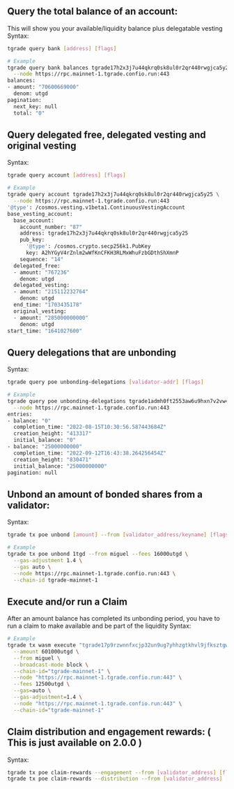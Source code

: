 ## Query the total balance of an account:
This will show you your available/liquidity balance plus delegatable vesting
Syntax:
```bash
tgrade query bank [address] [flags]

# Example
tgrade query bank balances tgrade17h2x3j7u44qkrq0sk8ul0r2qr440rwgjca5y25 \
  --node https://rpc.mainnet-1.tgrade.confio.run:443
balances:
- amount: "70600669000"
  denom: utgd
pagination:
  next_key: null
  total: "0"

```
## Query delegated free, delegated vesting and original vesting
Syntax:
```bash
tgrade query account [address] [flags]

# Example
tgrade query account tgrade17h2x3j7u44qkrq0sk8ul0r2qr440rwgjca5y25 \
  --node https://rpc.mainnet-1.tgrade.confio.run:443
'@type': /cosmos.vesting.v1beta1.ContinuousVestingAccount
base_vesting_account:
  base_account:
    account_number: "87"
    address: tgrade17h2x3j7u44qkrq0sk8ul0r2qr440rwgjca5y25
    pub_key:
      '@type': /cosmos.crypto.secp256k1.PubKey
      key: A2hYGyV4rZnlm2wWfKnCFKH3RLMxWhuFzbGDthShXmnP
    sequence: "14"
  delegated_free:
  - amount: "767236"
    denom: utgd
  delegated_vesting:
  - amount: "215112232764"
    denom: utgd
  end_time: "1703435178"
  original_vesting:
  - amount: "285000000000"
    denom: utgd
start_time: "1641027600"
```

## Query delegations that are unbonding
Syntax:
```bash
tgrade query poe unbonding-delegations [validator-addr] [flags]

# Example
tgrade query poe unbonding-delegations tgrade1admh0ft2553aw6u9hxn7v2vw488r0yyg6u345u \
  --node https://rpc.mainnet-1.tgrade.confio.run:443
entries:
- balance: "0"
  completion_time: "2022-08-15T10:30:56.587443684Z"
  creation_height: "413317"
  initial_balance: "0"
- balance: "25000000000"
  completion_time: "2022-09-12T16:43:38.264256454Z"
  creation_height: "830471"
  initial_balance: "25000000000"
pagination: null
```

## Unbond an amount of bonded shares from a validator:
Syntax:
```bash
tgrade tx poe unbond [amount] --from [validator_address/keyname] [flags]

# Example
tgrade tx poe unbond 1tgd --from miguel --fees 16000utgd \
  --gas-adjustment 1.4 \
  --gas auto \
  --node https://rpc.mainnet-1.tgrade.confio.run:443 \
  --chain-id tgrade-mainnet-1
```

## Execute and/or run a Claim
After an amount balance has completed its unbonding period, you have to run a claim to make available and be part of the liquidity
Syntax:
```bash
# Example
tgrade tx wasm execute "tgrade17p9rzwnnfxcjp32un9ug7yhhzgtkhvl9jfksztgw5uh69wac2pgsmsjtzp" '{"claim": {}}' \
  --amount 601000utgd \
  --from miguel \
  --broadcast-mode block \
  --chain-id="tgrade-mainnet-1" \
  --node "https://rpc.mainnet-1.tgrade.confio.run:443" \
  --fees 12500utgd \
  --gas=auto \
  --gas-adjustment=1.4 \
  --node "https://rpc.mainnet-1.tgrade.confio.run:443" \
  --chain-id="tgrade-mainnet-1"
```

## Claim distribution and engagement rewards: ( This is just available on 2.0.0 )
Syntax:
```bash
tgrade tx poe claim-rewards --engagement --from [validator_address] [flags]
tgrade tx poe claim-rewards --distribution --from [validator_address] [flags]
```

